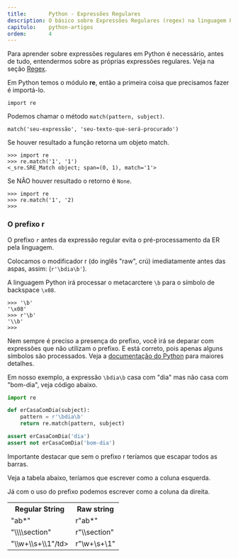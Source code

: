 ```yaml
---
title:       Python - Expressões Regulares
description: O básico sobre Expressões Regulares (regex) na linguagem Python
capitulo:    python-artigos
ordem:       4
---
```


Para aprender sobre expressões regulares em Python é necessário, antes de tudo, entendermos sobre as próprias expressões
regulares. Veja na seção [Regex](/regex/).

Em Python temos o módulo __re__, então a primeira coisa que precisamos fazer é importá-lo.

    import re

Podemos chamar o método `match(pattern, subject)`.

    match('seu-expressão', 'seu-texto-que-será-procurado')

Se houver resultado a função retorna um objeto match.

    >>> import re
    >>> re.match('1', '1')
    <_sre.SRE_Match object; span=(0, 1), match='1'>

Se NÂO houver resultado o retorno é `None`.

    >>> import re
    >>> re.match('1', '2)
    >>>


### O prefixo r

O prefixo `r` antes da expressão regular evita o pré-processamento da ER pela linguagem.

Colocamos o modificador r (do inglês "raw", crú) imediatamente antes das aspas, assim: (`r'\bdia\b'`).

A linguagem Python irá processar o metacarctere `\b` para o símbolo de backspace `\x08`.

    >>> '\b'
    '\x08'
    >>> r'\b'
    '\\b'
    >>>

Nem sempre é preciso a presença do prefixo, você irá se deparar com expressões que não utilizam o prefixo.
E está correto, pois apenas alguns símbolos são processados.
Veja a [documentação do Python](https://docs.python.org/3.4/reference/lexical_analysis.html#literals)
para maiores detalhes.

Em nosso exemplo, a expressão `\bdia\b` casa com "dia" mas não casa com "bom-dia", veja código abaixo.

```python
import re

def erCasaComDia(subject):
    pattern = r'\bdia\b'
    return re.match(pattern, subject)

assert erCasaComDia('dia')
assert not erCasaComDia('bom-dia')
```

Importante destacar que sem o prefixo r teríamos que escapar todos as barras.

Veja a tabela abaixo, teríamos que escrever como a coluna esquerda.

Já com o uso do prefixo podemos escrever como a coluna da direita.

<table>
    <tr>
        <th>Regular String</th><th>Raw string</th>
    </tr>
    <tr>
        <td>"ab*"</td><td>r"ab*"</td>
    </tr>
    <tr>
        <td>"\\\\section" </td><td>r"\\section"</td>
    </tr>
    <tr>
        <td>"\\w+\\s+\\1"/td><td>r"\w+\s+\1"</td>
    </tr>
</table>







